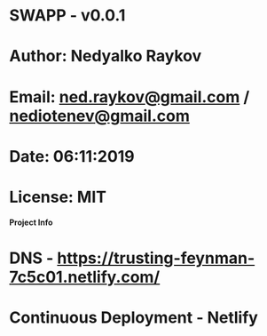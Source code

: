 # SWAPP - v0.0.1

# Author: Nedyalko Raykov
# Email: ned.raykov@gmail.com / nediotenev@gmail.com
# Date: 06:11:2019
# License: MIT

#### Project Info ####

# DNS - https://trusting-feynman-7c5c01.netlify.com/
# Continuous Deployment - Netlify

